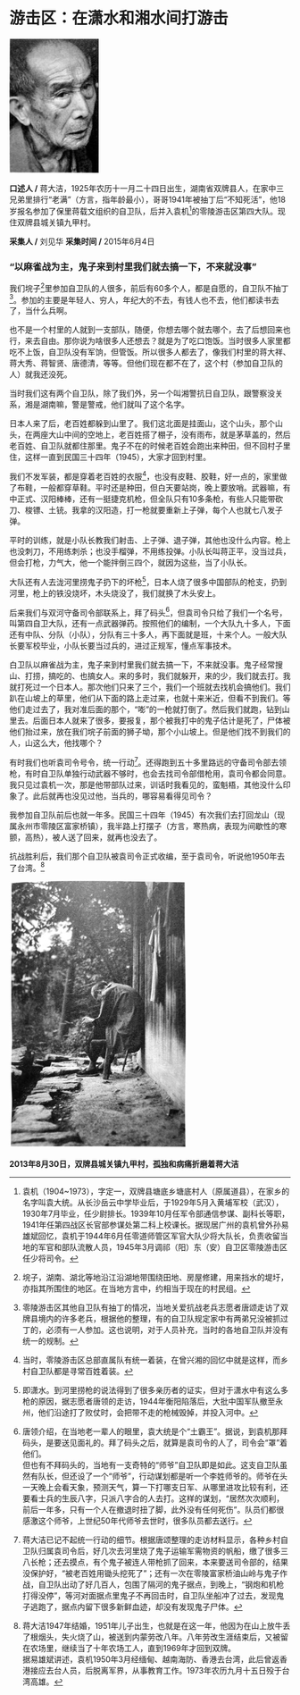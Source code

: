 # 游击区：在潇水和湘水间打游击

![蒋大洁](./../../assets/nobody77.JPG)

**口述人 /** 蒋大洁，1925年农历十一月二十四日出生，湖南省双牌县人，在家中三兄弟里排行“老满”（方言，指年龄最小），哥哥1941年被抽丁后“不知死活”，他18岁报名参加了保里蒋载文组织的自卫队，后并入袁机[^2]的零陵游击区第四大队。现住双牌县城关镇九甲村。

**采集人 /** 刘见华 **采集时间 /** 2015年6月4日

### “以麻雀战为主，鬼子来到村里我们就去搞一下，不来就没事”

我们垸子[^3]里参加自卫队的人很多，前后有60多个人，都是自愿的，自卫队不抽丁[^4]。参加的主要是年轻人、穷人，年纪大的不去，有钱人也不去，他们都读书去了，当什么兵啊。

也不是一个村里的人就到一支部队，随便，你想去哪个就去哪个，去了后想回来也行，来去自由。那你说为啥很多人还想去？就是为了吃口饱饭。当时很多人家里都吃不上饭，自卫队没有军饷，但管饭。所以很多人都去了，像我们村里的蒋大祥、蒋大秀、蒋智贤、唐德清，等等。但他们现在都不在了，这个村（参加自卫队的人）就我还没死。

当时我们这有两个自卫队，除了我们外，另一个叫湘警抗日自卫队，跟警察没关系，湘是湖南嘛，警是警戒，他们就叫了这个名字。

日本人来了后，老百姓都躲到山里了。我们这北面是挂面山，这个山头，那个山头，在两座大山中间的空地上，老百姓搭了棚子，没有雨布，就是茅草盖的，然后老百姓、自卫队就都住那里。鬼子不在的时候老百姓会跑出来种田，但不回村子里住，这样一直到民国三十四年（1945），大家才回到村里。

我们不发军装，都是穿着老百姓的衣服[^5]，也没有皮鞋、胶鞋，好一点的，家里做了布鞋，一般都穿草鞋。平时还是种田，但白天要站岗，晚上要放哨。武器嘛，有中正式、汉阳棒棒，还有一挺捷克机枪，但全队只有10多条枪，有些人只能带砍刀、梭镖、土铳。我拿的汉阳造，打一枪就要重新上子弹，每个人也就七八发子弹。

平时的训练，就是小队长教我们射击、上子弹、退子弹，其他也没什么内容。枪上也没刺刀，不用练刺杀；也没手榴弹，不用练投弹。小队长叫蒋正平，没当过兵，但会打枪，力气大，他一个能拌倒三四个，就因为这些，当了小队长。

大队还有人去泷河里捞鬼子扔下的坏枪[^6]，日本人烧了很多中国部队的枪支，扔到河里，枪上的铁没烧坏，木头烧没了，我们就换了木头安上。

后来我们与双河守备司令部联系上，拜了码头[^7]，但袁司令只给了我们一个名号，叫第四自卫大队，还有一点武器弹药。按照他们的编制，一个大队九十多人，下面还有中队、分队（小队），分队有三十多人，再下面就是班，十来个人。一般大队长要军校毕业，小队长要当过兵的，进过正规军，懂点军事技术。

白卫队以麻雀战为主，鬼子来到村里我们就去搞一下，不来就没事。鬼子经常搜山、打捞，搞吃的、也搞女人。来的多时，我们就躲开，来的少，我们就去打。我就打死过一个日本人。那次他们只来了三个，我们一个班就去找机会搞他们。我们趴在山坡上的草里，他们从下面的路上走过来，也就十来米近，但看不到我们。等他们走过去了，我对准后面的那个，“嘭”的一枪就打倒了。然后我们就跑，钻到山里去。后面日本人就来了很多，要报复，那个被我打中的鬼子估计是死了，尸体被他们抬过来，放在我们垸子前面的狮子坳，那个小山坡上。但是他们找不到我们的人，山这么大，他找哪个？

有时我们也听袁司令号令，统一行动[^8]。还得跑到五十多里路远的守备司令部去领枪，有时自卫队单独行动武器不够时，也会去找司令部借枪用，袁司令都会同意。我只见过袁机一次，那是他带部队过来，训话时我看见的，蛮魁梧，其他没什么印象了。此后就再也没见过他，当兵的，哪容易看得见司令？

我参加自卫队前后也就一年多。民国三十四年（1945）有次我们去打回龙山（现属永州市零陵区富家桥镇），我半路上打摆子（方言，寒热病，表现为间歇性的寒颤，高热），被人送了回来，就再也没去了。

抗战胜利后，我们那个自卫队被袁司令正式收编，至于袁司令，听说他1950年去了台湾。[^9]

![2013年8月30日，双牌县城关镇九甲村，孤独和病痛折磨着蒋大洁](./../../assets/nobody78.JPG)

**2013年8月30日，双牌县城关镇九甲村，孤独和病痛折磨着蒋大洁**

[^2]: 袁机（1904~1973），字定一，双牌县塘底乡塘底村人（原属道县），在家乡的名字叫袁大统。从长沙岳云中学毕业后，于1929年5月入黄埔军校（武汉），1930年7月毕业，任少尉排长。1939年10月任军令部通信参谋、副科长等职，1941年任第四战区长官部参谋处第二科上校课长。据现居广州的袁机曾外孙易雄斌回忆，袁机于1944年6月任零道师管区军官大队少将大队长，负责收留当地的军官和部队流散人员，1945年3月调祁（阳）东（安）自卫区零陵游击区任少将司令。

[^3]: 垸子，湖南、湖北等地沿江沿湖地带围绕田地、房屋修建，用来挡水的堤圩，亦指其所围住的地区。在当地方言中，约相当于现在的村民组。

[^4]: 零陵游击区其他自卫队有抽丁的情况，当地关爱抗战老兵志愿者唐颂走访了双牌县境内的许多老兵，根据他的整理，有的自卫队规定家中有两弟兄没被抓过丁的，必须有一人参加。这也说明，对于人员补充，当时的各地自卫队并没有统一的规制。

[^5]: 当时，零陵游击区总部直属队有统一着装，在曾兴湘的回忆中就是这样，而乡村自卫队都是寻常百姓着装。

[^6]: 即潇水。到河里捞枪的说法得到了很多亲历者的证实，但对于潇水中有这么多枪的原因，据志愿者唐领的走访，1944年衡阳陷落后，大批中国军队撤至永州，他们沿途打了败仗时，会把带不走的枪械毁掉，并投入河中。

[^7]: 唐领介绍，在当地老一辈人的眼里，袁大统是个“土霸王”。据说，到袁机那拜码头，是要送见面礼的。拜了码头之后，就算是袁司令的人了，司令会“罩”着他们。<br>但也有不拜码头的，当地有一支奇特的“师爷”自卫队即是如此。这支自卫队虽然有队长，但还设了一个“师爷”，行动谋划都是听一个李姓师爷的。师爷在头一天晚上会看天象，预测天气，算一下打哪支日军、从哪里进攻比较有利，还要看士兵的生辰八字，只派八字合的人去打。这样的谋划，“居然次次顺利，前后一年多，只有一个人在撤退时扭了脚，此外没有任何死伤”。队员们都很感激这个师爷，上世纪50年代师爷去世时，很多队员都去送行。

[^8]: 蒋大洁已记不起统一行动的细节。根据唐颂整理的走访材料显示，各种乡村自卫队归属袁司令后，好几次去河里烧了鬼子运输军需物资的帆船，缴了很多三八长枪；还去摸点，有个鬼子被连人带枪抓了回来，本来要送司令部的，结果没保护好，“被老百姓用锄头挖死了”；还有一次在零陵富家桥油山岭与鬼子作战，自卫队出动了好几百人，包围了隔河的鬼子据点，到晚上，“钢炮和机枪打得没停”，等河对面据点里鬼子不再回击时，自卫队坐船冲了过去，发现鬼子逃跑了，据点内留下很多新鲜血迹，却没有发现鬼子尸体。

[^9]: 蒋大洁1947年结婚，1951年儿子出生，也就是在这一年，他因为在山上放牛丢了根烟头，失火烧了山，被送到内蒙劳改八年。八年劳改生涯结束后，又被留在农场里，继续当了十年农场工人，直到1969年才回到双牌。<br>据易雄斌讲述，袁机1950年3月经缅甸、越南海防、香港去台湾，此后曾返香港接应去台人员，后脱离军界，从事教育工作。1973年农历九月十五日殁于台湾高雄。